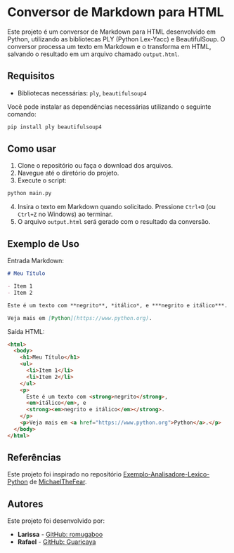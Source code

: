 # Conversor de Markdown para HTML

Este projeto é um conversor de Markdown para HTML desenvolvido em Python, utilizando as bibliotecas PLY (Python Lex-Yacc) e BeautifulSoup. O conversor processa um texto em Markdown e o transforma em HTML, salvando o resultado em um arquivo chamado `output.html`.

## Requisitos

- Bibliotecas necessárias: `ply`, `beautifulsoup4`

Você pode instalar as dependências necessárias utilizando o seguinte comando:

```bash
pip install ply beautifulsoup4
```

## Como usar

1. Clone o repositório ou faça o download dos arquivos.
2. Navegue até o diretório do projeto.
3. Execute o script:

```bash
python main.py
```

4. Insira o texto em Markdown quando solicitado. Pressione `Ctrl+D` (ou `Ctrl+Z` no Windows) ao terminar.
5. O arquivo `output.html` será gerado com o resultado da conversão.

## Exemplo de Uso

Entrada Markdown:

```markdown
# Meu Título

- Item 1
- Item 2

Este é um texto com **negrito**, *itálico*, e ***negrito e itálico***.

Veja mais em [Python](https://www.python.org).
```

Saída HTML:

```html
<html>
  <body>
    <h1>Meu Título</h1>
    <ul>
      <li>Item 1</li>
      <li>Item 2</li>
    </ul>
    <p>
      Este é um texto com <strong>negrito</strong>,
      <em>itálico</em>, e
      <strong><em>negrito e itálico</em></strong>.
    </p>
    <p>Veja mais em <a href="https://www.python.org">Python</a>.</p>
  </body>
</html>
```
## Referências
Este projeto foi inspirado no repositório [Exemplo-Analisadore-Lexico-Python](https://github.com/MichaelTheFear/Exemplo-Analisadore-Lexico-Python) de [MichaelTheFear](https://github.com/MichaelTheFear).

## Autores

Este projeto foi desenvolvido por:

- **Larissa** - [GitHub: romugaboo](https://github.com/romugaboo)
- **Rafael** - [GitHub: Guaricaya](https://github.com/Guaricaya)